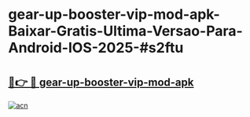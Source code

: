 # gear-up-booster-vip-mod-apk-Baixar-Gratis-Ultima-Versao-Para-Android-IOS-2025-#s2ftu

# <h2><a href="https://ainizakaria.my?title=gear-up-booster-vip-mod-apk&ref=24M">🔗👉 🔴 gear-up-booster-vip-mod-apk</a></h2>

[![acn](https://github.com/user-attachments/assets/0f9c940e-d8b0-45ae-aac7-cd30a18b3e1c)](https://ainizakaria.my?title=gear-up-booster-vip-mod-apk&ref=24M)


